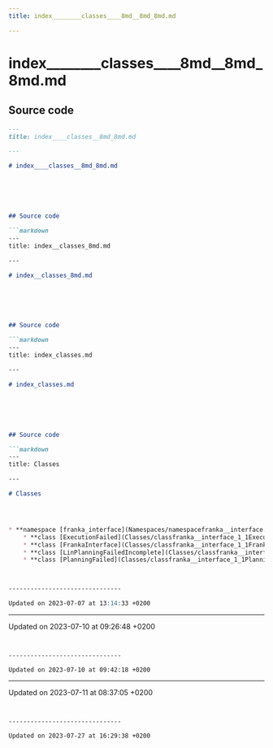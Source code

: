 ```yaml
---
title: index________classes____8md__8md_8md.md

---
```


# index________classes____8md__8md_8md.md






## Source code

```markdown
---
title: index____classes__8md_8md.md

---

# index____classes__8md_8md.md






## Source code

```markdown
---
title: index__classes_8md.md

---

# index__classes_8md.md






## Source code

```markdown
---
title: index_classes.md

---

# index_classes.md






## Source code

```markdown
---
title: Classes

---

# Classes




* **namespace [franka_interface](Namespaces/namespacefranka__interface.md)** 
    * **class [ExecutionFailed](Classes/classfranka__interface_1_1ExecutionFailed.md)** <br>Exception thrown when an execution operation fails. 
    * **class [FrankaInterface](Classes/classfranka__interface_1_1FrankaInterface.md)** 
    * **class [LinPlanningFailedIncomplete](Classes/classfranka__interface_1_1LinPlanningFailedIncomplete.md)** <br>Exception thrown when a linear planning operation fails due to the goal pose not being reached. 
    * **class [PlanningFailed](Classes/classfranka__interface_1_1PlanningFailed.md)** <br>Exception thrown when a planning operation fails. 



-------------------------------

Updated on 2023-07-07 at 13:14:33 +0200
```


-------------------------------

Updated on 2023-07-10 at 09:26:48 +0200
```


-------------------------------

Updated on 2023-07-10 at 09:42:18 +0200
```


-------------------------------

Updated on 2023-07-11 at 08:37:05 +0200
```


-------------------------------

Updated on 2023-07-27 at 16:29:38 +0200
